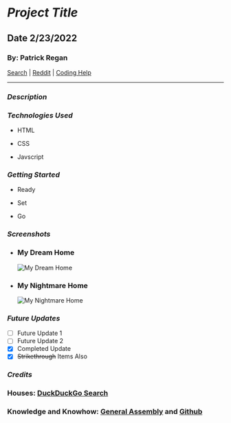 # **_Project Title_**

## Date 2/23/2022

### By: Patrick Regan

[Search](http://duckduckgo.com) | [Reddit](http://reddit.com) | [Coding Help](http://w3schools.com)

---

### **_Description_**

### **_Technologies Used_**

- HTML

- CSS

- Javscript

### **_Getting Started_**

- Ready

- Set

- Go

### **_Screenshots_**

- ### My Dream Home

  ![My Dream Home](https://cdn10.phillymag.com/wp-content/uploads/sites/3/2019/01/lokal-a-frame-cabin.jpg)

- ### My Nightmare Home
  ![My Nightmare Home](https://1funny.com/wp-content/uploads/2010/05/bad-teeth-house-e1272839635713.jpg)

### **_Future Updates_**

- [ ] Future Update 1
- [ ] Future Update 2
- [x] Completed Update
- [x] ~~Strikethrough~~ Items Also

### **_Credits_**

### **Houses**: [DuckDuckGo Search](http://www.duckduckgo.com)

### **Knowledge and Knowhow**: [General Assembly](https://generalassemb.ly/) and [Github](https://github.com/SEI-R-2-22/u1_hw_markdown)
